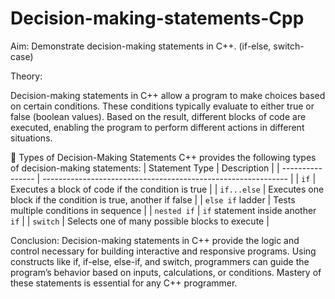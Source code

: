 # Decision-making-statements-Cpp

Aim: Demonstrate decision-making statements in C++. (if-else, switch-case)

Theory:

Decision-making statements in C++ allow a program to make choices based on certain conditions. These conditions typically evaluate to either true or false (boolean values). Based on the result, different blocks of code are executed, enabling the program to perform different actions in different situations.

🔹 Types of Decision-Making Statements
C++ provides the following types of decision-making statements:
| Statement Type   | Description                                                   |
| ---------------- | ------------------------------------------------------------- |
| `if`             | Executes a block of code if the condition is true             |
| `if...else`      | Executes one block if the condition is true, another if false |
| `else if` ladder | Tests multiple conditions in sequence                         |
| `nested if`      | `if` statement inside another `if`                            |
| `switch`         | Selects one of many possible blocks to execute                |


Conclusion:
Decision-making statements in C++ provide the logic and control necessary for building interactive and responsive programs. Using constructs like if, if-else, else-if, and switch, programmers can guide the program’s behavior based on inputs, calculations, or conditions. Mastery of these statements is essential for any C++ programmer.



